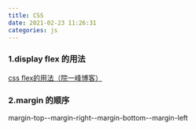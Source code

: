 ```yaml
---
title: CSS
date: 2021-02-23 11:26:31
categories: js
---
```


### 1.display flex 的用法
[css flex的用法（院一峰博客）](http://www.ruanyifeng.com/blog/2015/07/flex-grammar.html)

### 2.margin 的顺序
margin-top--margin-right--margin-bottom--margin-left
